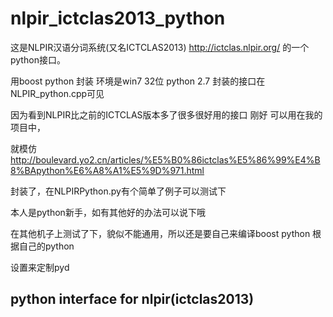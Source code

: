 nlpir_ictclas2013_python
======


这是NLPIR汉语分词系统(又名ICTCLAS2013) http://ictclas.nlpir.org/ 的一个python接口。

用boost python 封装 环境是win7 32位 python 2.7 封装的接口在NLPIR_python.cpp可见 

因为看到NLPIR比之前的ICTCLAS版本多了很多很好用的接口 刚好 可以用在我的项目中， 

就模仿 http://boulevard.yo2.cn/articles/%E5%B0%86ictclas%E5%86%99%E4%B8%BApython%E6%A8%A1%E5%9D%971.html 

封装了，在NLPIRPython.py有个简单了例子可以测试下

本人是python新手，如有其他好的办法可以说下哦

在其他机子上测试了下，貌似不能通用，所以还是要自己来编译boost python 根据自己的python

设置来定制pyd

python interface for nlpir(ictclas2013)
---